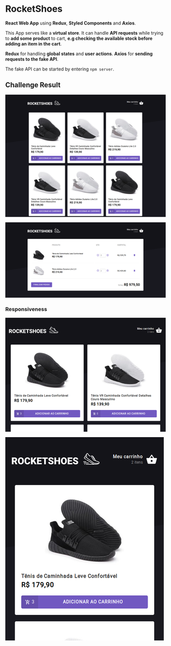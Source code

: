 # RocketShoes

**React Web App** using **Redux**, **Styled Components** and **Axios**.

This App serves like a **virtual store**. It can handle **API requests** while trying to **add some product** to cart, **e.g checking the available stock before adding an item in the cart**.

**Redux** for handling **global states** and **user actions**.
**Axios** for **sending requests to the fake API**.

The fake API can be started by entering `npm server`.

## Challenge Result

![Main Screen](assets/main-screen.png)

![Cart Screen](assets/cart-screen.png)

### Responsiveness

![Main Screen 2x](assets/responsive-2x.png)

![Main Screen 1x](assets/responsive-1x.png)
